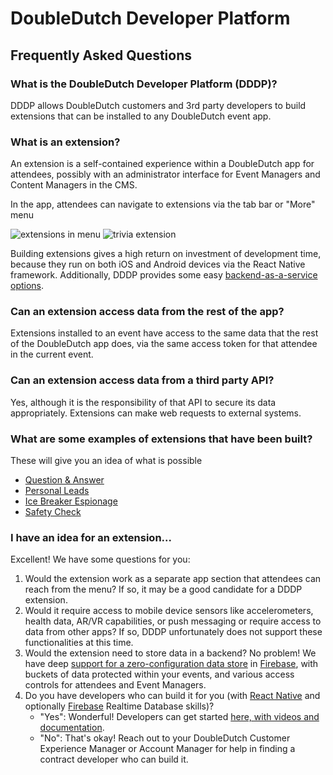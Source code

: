 # DoubleDutch Developer Platform

## Frequently Asked Questions

### What is the DoubleDutch Developer Platform (DDDP)?

DDDP allows DoubleDutch customers and 3rd party developers to build extensions that can be
installed to any DoubleDutch event app.

### What is an extension?

An extension is a self-contained experience within a DoubleDutch app for attendees, possibly
with an administrator interface for Event Managers and Content Managers in the CMS.

In the app, attendees can navigate to extensions via the tab bar or "More" menu

![extensions in menu](../images/nav-extensions.png)
![trivia extension](../images/trivia.png)

Building extensions gives a high return on investment of development time, because they run on
both iOS and Android devices via the React Native framework.  Additionally, DDDP provides some
easy [backend-as-a-service options][firebase-connector].

### Can an extension access data from the rest of the app?

Extensions installed to an event have access to the same data that the rest of the DoubleDutch
app does, via the same access token for that attendee in the current event.

### Can an extension access data from a third party API?

Yes, although it is the responsibility of that API to secure its data appropriately. Extensions
can make web requests to external systems.

### What are some examples of extensions that have been built?

These will give you an idea of what is possible

- [Question & Answer](https://content.doubledutch.me/blog/increase-session-engagement-with-live-qa)
- [Personal Leads](https://content.doubledutch.me/blog/digitize-your-business-card-with-personal-lead-scanning)
- [Ice Breaker Espionage](https://content.doubledutch.me/blog/start-your-next-event-with-ice-breaker-espionage)
- [Safety Check](https://content.doubledutch.me/blog/have-peace-of-mind-with-safety-check)

### I have an idea for an extension...

Excellent! We have some questions for you:

1. Would the extension work as a separate app section that attendees can reach from the menu?
   If so, it may be a good candidate for a DDDP extension.
2. Would it require access to mobile device sensors like accelerometers, health data, AR/VR
   capabilities, or push messaging or require access to data from other apps?  If so, DDDP
   unfortunately does not support these functionalities at this time.
3. Would the extension need to store data in a backend?
   No problem! We have deep
  [support for a zero-configuration data store][firebase-connector]
  in [Firebase][firebase], with buckets of data protected within your events, and various
  access controls for attendees and Event Managers.
4. Do you have developers who can build it for you (with
   [React Native][react-native] and optionally
   [Firebase][firebase] Realtime Database skills)?
   - "Yes": Wonderful! Developers can get started
     [here, with videos and documentation](./index.md).
   - "No": That's okay!  Reach out to your DoubleDutch Customer Experience Manager or Account
     Manager for help in finding a contract developer who can build it.

[react-native]: https://facebook.github.io/react-native/
[firebase]: https://firebase.google.com/
[firebase-connector]: https://www.npmjs.com/package/@doubledutch/firebase-connector
